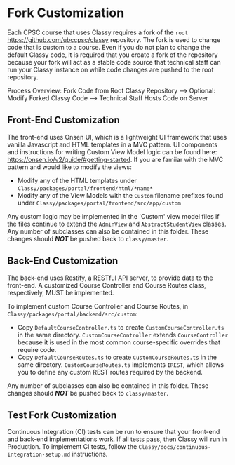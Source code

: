 # Fork Customization

Each CPSC course that uses Classy requires a fork of the `root` https://github.com/ubccpsc/classy repository. The fork is used to change code that is custom to a course. Even if you do not plan to change the default Classy code, it is required that you create a fork of the repository because your fork will act as a stable code source that technical staff can run your Classy instance on while code changes are pushed to the root repository.

Process Overview: Fork Code from Root Classy Repository --> Optional: Modify Forked Classy Code --> Technical Staff Hosts Code on Server

## Front-End Customization

The front-end uses Onsen UI, which is a lightweight UI framework that uses vanilla Javascript and HTML templates in a MVC pattern. UI components and instructions for writing Custom View Model logic can be found here: https://onsen.io/v2/guide/#getting-started. If you are famiiar with the MVC pattern and would like to modify the views:

- Modify any of the HTML templates under `Classy/packages/portal/frontend/html/*name*`
- Modify any of the View Models with the `Custom` filename prefixes found under `Classy/packages/portal/frontend/src/app/custom`

Any custom logic may be implemented in the 'Custom' view model files if the files continue to extend the  `AdminView` and `AbstractStudentView` classes. Any number of subclasses can also be contained in this folder. These changes should ***NOT*** be pushed back to `classy/master`.

## Back-End Customization

The back-end uses Restify, a RESTful API server, to provide data to the front-end. A customized Course Controller and Course Routes class, respectively, MUST be implemented.

To implement custom Course Controller and Course Routes, in `Classy/packages/portal/backend/src/custom`:

* Copy `DefaultCourseController.ts` to create `CustomCourseController.ts` in the same directory. `CustomCourseController` extends `CourseController` because it is used in the most common course-specific overrides that require code.
* Copy `DefaultCourseRoutes.ts` to create `CustomCourseRoutes.ts` in the same directory. `CustomCourseRoutes.ts` implements `IREST`, which allows you to define any custom REST routes required by the backend.

Any number of subclasses can also be contained in this folder. These changes should ***NOT*** be pushed back to `classy/master`.

## Test Fork Customization 

Continuous Integration (CI) tests can be run to ensure that your front-end and back-end implementations work. If all tests pass, then Classy will run in Production. To implement CI tests, follow the `Classy/docs/continuous-integration-setup.md` instructions.